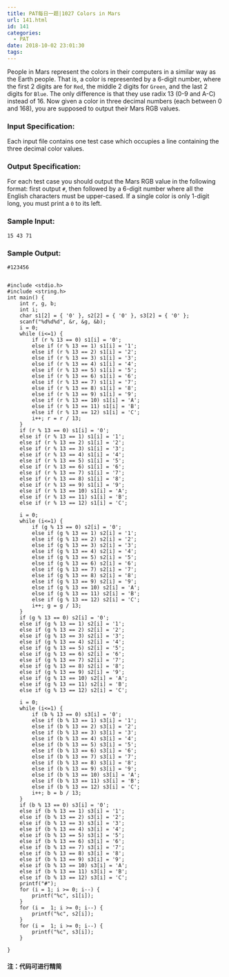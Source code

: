 ```yaml
---
title: PAT每日一题|1027 Colors in Mars
url: 141.html
id: 141
categories:
  - PAT
date: 2018-10-02 23:01:30
tags:
---
```


People in Mars represent the colors in their computers in a similar way as the Earth people. That is, a color is represented by a 6-digit number, where the first 2 digits are for `Red`, the middle 2 digits for `Green`, and the last 2 digits for `Blue`. The only difference is that they use radix 13 (0-9 and A-C) instead of 16. Now given a color in three decimal numbers (each between 0 and 168), you are supposed to output their Mars RGB values.

### Input Specification:

Each input file contains one test case which occupies a line containing the three decimal color values.

### Output Specification:

For each test case you should output the Mars RGB value in the following format: first output `#`, then followed by a 6-digit number where all the English characters must be upper-cased. If a single color is only 1-digit long, you must print a `0` to its left.

### Sample Input:

    15 43 71
    

### Sample Output:

    #123456
    

    #include <stdio.h>
    #include <string.h>
    int main() {
    	int r, g, b;
    	int i;
    	char s1[2] = { '0' }, s2[2] = { '0' }, s3[2] = { '0' };
    	scanf("%d%d%d", &r, &g, &b);
    	i = 0;
    	while (i<=1) {
    		if (r % 13 == 0) s1[i] = '0';
    		else if (r % 13 == 1) s1[i] = '1';
    		else if (r % 13 == 2) s1[i] = '2';
    		else if (r % 13 == 3) s1[i] = '3';
    		else if (r % 13 == 4) s1[i] = '4';
    		else if (r % 13 == 5) s1[i] = '5';
    		else if (r % 13 == 6) s1[i] = '6';
    		else if (r % 13 == 7) s1[i] = '7';
    		else if (r % 13 == 8) s1[i] = '8';
    		else if (r % 13 == 9) s1[i] = '9';
    		else if (r % 13 == 10) s1[i] = 'A';
    		else if (r % 13 == 11) s1[i] = 'B';
    		else if (r % 13 == 12) s1[i] = 'C';
    		i++; r = r / 13;
    	}
    	if (r % 13 == 0) s1[i] = '0';
    	else if (r % 13 == 1) s1[i] = '1';
    	else if (r % 13 == 2) s1[i] = '2';
    	else if (r % 13 == 3) s1[i] = '3';
    	else if (r % 13 == 4) s1[i] = '4';
    	else if (r % 13 == 5) s1[i] = '5';
    	else if (r % 13 == 6) s1[i] = '6';
    	else if (r % 13 == 7) s1[i] = '7';
    	else if (r % 13 == 8) s1[i] = '8';
    	else if (r % 13 == 9) s1[i] = '9';
    	else if (r % 13 == 10) s1[i] = 'A';
    	else if (r % 13 == 11) s1[i] = 'B';
    	else if (r % 13 == 12) s1[i] = 'C';
    
    	i = 0;
    	while (i<=1) {
    		if (g % 13 == 0) s2[i] = '0';
    		else if (g % 13 == 1) s2[i] = '1';
    		else if (g % 13 == 2) s2[i] = '2';
    		else if (g % 13 == 3) s2[i] = '3';
    		else if (g % 13 == 4) s2[i] = '4';
    		else if (g % 13 == 5) s2[i] = '5';
    		else if (g % 13 == 6) s2[i] = '6';
    		else if (g % 13 == 7) s2[i] = '7';
    		else if (g % 13 == 8) s2[i] = '8';
    		else if (g % 13 == 9) s2[i] = '9';
    		else if (g % 13 == 10) s2[i] = 'A';
    		else if (g % 13 == 11) s2[i] = 'B';
    		else if (g % 13 == 12) s2[i] = 'C';
    		i++; g = g / 13;
    	}
    	if (g % 13 == 0) s2[i] = '0';
    	else if (g % 13 == 1) s2[i] = '1';
    	else if (g % 13 == 2) s2[i] = '2';
    	else if (g % 13 == 3) s2[i] = '3';
    	else if (g % 13 == 4) s2[i] = '4';
    	else if (g % 13 == 5) s2[i] = '5';
    	else if (g % 13 == 6) s2[i] = '6';
    	else if (g % 13 == 7) s2[i] = '7';
    	else if (g % 13 == 8) s2[i] = '8';
    	else if (g % 13 == 9) s2[i] = '9';
    	else if (g % 13 == 10) s2[i] = 'A';
    	else if (g % 13 == 11) s2[i] = 'B';
    	else if (g % 13 == 12) s2[i] = 'C';
    
    	i = 0;
    	while (i<=1) {
    		if (b % 13 == 0) s3[i] = '0';
    		else if (b % 13 == 1) s3[i] = '1';
    		else if (b % 13 == 2) s3[i] = '2';
    		else if (b % 13 == 3) s3[i] = '3';
    		else if (b % 13 == 4) s3[i] = '4';
    		else if (b % 13 == 5) s3[i] = '5';
    		else if (b % 13 == 6) s3[i] = '6';
    		else if (b % 13 == 7) s3[i] = '7';
    		else if (b % 13 == 8) s3[i] = '8';
    		else if (b % 13 == 9) s3[i] = '9';
    		else if (b % 13 == 10) s3[i] = 'A';
    		else if (b % 13 == 11) s3[i] = 'B';
    		else if (b % 13 == 12) s3[i] = 'C';
    		i++; b = b / 13;
    	}
    	if (b % 13 == 0) s3[i] = '0';
    	else if (b % 13 == 1) s3[i] = '1';
    	else if (b % 13 == 2) s3[i] = '2';
    	else if (b % 13 == 3) s3[i] = '3';
    	else if (b % 13 == 4) s3[i] = '4';
    	else if (b % 13 == 5) s3[i] = '5';
    	else if (b % 13 == 6) s3[i] = '6';
    	else if (b % 13 == 7) s3[i] = '7';
    	else if (b % 13 == 8) s3[i] = '8';
    	else if (b % 13 == 9) s3[i] = '9';
    	else if (b % 13 == 10) s3[i] = 'A';
    	else if (b % 13 == 11) s3[i] = 'B';
    	else if (b % 13 == 12) s3[i] = 'C';
    	printf("#");
    	for (i = 1; i >= 0; i--) {
    		printf("%c", s1[i]);
    	}
    	for (i =  1; i >= 0; i--) {
    		printf("%c", s2[i]);
    	}
    	for (i =  1; i >= 0; i--) {
    		printf("%c", s3[i]);
    	}
    
    }

#### 注：代码可进行精简